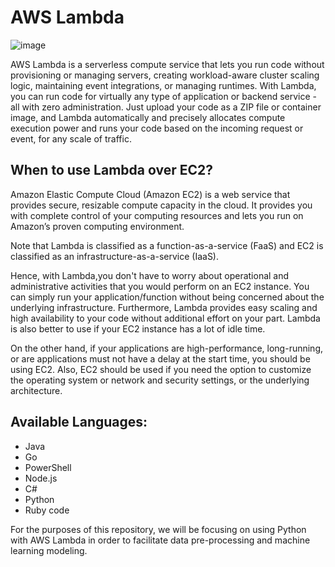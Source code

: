 # AWS Lambda

![image](https://user-images.githubusercontent.com/55956808/110737873-e2f9f480-81f3-11eb-8371-e1fb5c36fd98.png)

AWS Lambda is a serverless compute service that lets you run code without provisioning or managing servers, creating workload-aware cluster scaling logic, maintaining event integrations, or managing runtimes. With Lambda, you can run code for virtually any type of application or backend service - all with zero administration. Just upload your code as a ZIP file or container image, and Lambda automatically and precisely allocates compute execution power and runs your code based on the incoming request or event, for any scale of traffic. 

## When to use Lambda over EC2?
Amazon Elastic Compute Cloud (Amazon EC2) is a web service that provides secure, resizable compute capacity in the cloud. It provides you with complete control of your computing resources and lets you run on Amazon’s proven computing environment. 

Note that Lambda is classified as a function-as-a-service (FaaS) and EC2 is classified as an infrastructure-as-a-service (IaaS). 

Hence, with Lambda,you don't have to worry about operational and administrative activities that you would perform on an EC2 instance. You can simply run your application/function without being concerned about the underlying infrastructure. Furthermore, Lambda provides easy scaling and high availability to your code without additional effort on your part. Lambda is also better to use if your EC2 instance has a lot of idle time.

On the other hand, if your applications are high-performance, long-running, or are applications must not have a delay at the start time, you should be using EC2. Also, EC2 should be used if you need the option to customize the operating system or network and security settings, or the underlying architecture.


## Available Languages: 
* Java
* Go
* PowerShell
* Node.js
* C#
* Python
* Ruby code

For the purposes of this repository, we will be focusing on using Python with AWS Lambda in order to facilitate data pre-processing and machine learning modeling.
